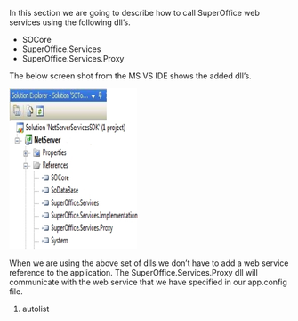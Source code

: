 <properties date="2016-06-24"
SortOrder="5"
/>

In this section we are going to describe how to call SuperOffice web services using the following dll’s.

* SOCore
* SuperOffice.Services
* SuperOffice.Services.Proxy

The below screen shot from the MS VS IDE shows the added dll’s.

<img src="../Calling%20from%20.net%20with%20SuperOffice%20tools_files/image001.jpg" width="230" height="288" />

 

When we are using the above set of dlls we don’t have to add a web service reference to the application. The SuperOffice.Services.Proxy dll will communicate with the web service that we have specified in our app.config file.

1. autolist
